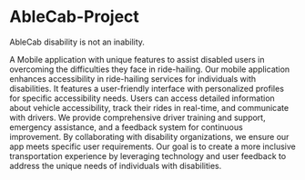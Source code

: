 # AbleCab-Project

AbleCab
disability is not an inability.

A Mobile application with unique features to assist disabled users in overcoming the difficulties they face in ride-hailing. Our mobile application enhances accessibility in ride-hailing services for individuals with disabilities. It features a user-friendly interface with personalized profiles for specific accessibility needs. Users can access detailed information about vehicle accessibility, track their rides in real-time, and communicate with drivers. We provide comprehensive driver training and support, emergency assistance, and a feedback system for continuous improvement. By collaborating with disability organizations, we ensure our app meets specific user requirements. Our goal is to create a more inclusive transportation experience by leveraging technology and user feedback to address the unique needs of individuals with disabilities.

